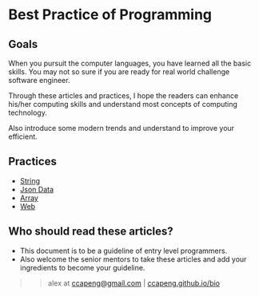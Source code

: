 # Best Practice of Programming

## Goals

When you pursuit the computer languages, you have learned all the basic skills. 
You may not so sure if you are ready for real world challenge software engineer. 

Through these articles and practices, I hope the readers can enhance his/her computing skills and understand most concepts of computing technology.

Also introduce some modern trends and understand to improve your efficient.

## Practices

- [String](exercise-string-parsing)
- [Json Data](topic-dataexercise-json-data.md)
- [Array](topic-data/exercise-array.md)
- [Web](topic-web/exercis-django.md)

## Who should read these articles?
- This document is to be a guideline of entry level programmers.
- Also welcome the senior mentors to take these articles and add your ingredients to become your guideline.



>>alex at ccapeng@gmail.com | [ccapeng.github.io/bio](https://ccapeng.github.io/bio)